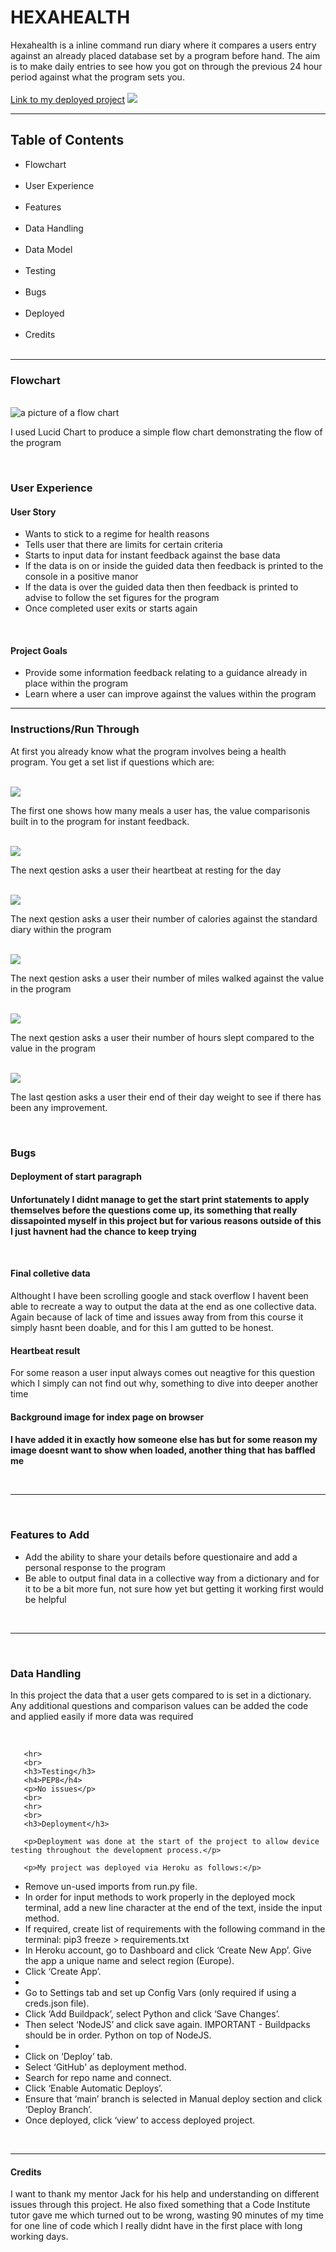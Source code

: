 # HEXAHEALTH
Hexahealth is a inline command run diary where it compares a users entry against an already placed database set by a program before hand. The aim is to make daily entries to see how you got on through the previous 24 hour period against what the program sets you.<br><br>
<a href="https://hexahealth.herokuapp.com/">Link to my deployed project</a>
<img src="#">
<br>
<hr>
<h2>Table of Contents</h2>
  <ul>
  <li>Flowchart</li>
  <br>
  <li>User Experience</li>
  <br>
  <li>Features</li>
  <br>
   <li>Data Handling</li>
  <br>
  <li>Data Model</li>
  <br>
  <li>Testing</li>
  <br>
  <li>Bugs</li>
  <br>
  <li>Deployed</li>
  <br>
  <li>Credits</li>
  <br>
  </ul>
  <hr>
  <h3>Flowchart</h3>
  <br>
  <img src="images/flow-chart.png" alt="a picture of a flow chart">
  <p>I used Lucid Chart to produce a simple flow chart demonstrating the flow of the program</p>
  <br>
  
  <h3>User Experience</h3>
  <h4> User Story</h4>
    <ul>
      <li>Wants to stick to a regime for health reasons</li>
      <li>Tells user that there are limits for certain criteria</li>
      <li>Starts to input data for instant feedback against the base data</li>
      <li>If the data is on or inside the guided data then feedback is printed to the console in a positive manor</li>
      <li>If the data is over the guided data then then feedback is printed to advise to follow the set figures for the program</li>
      <li>Once completed user exits or starts again</li>
  </ul>
  <br>
  <h4>Project Goals</h4>
  <ul>
    <li>Provide some information feedback relating to a guidance already in place within the program</li>
    <li>Learn where a user can improve against the values within the program</li>
  </ul>
 <hr>
  
  <h3>Instructions/Run Through</h3>
    <p>At first you already know what the program involves being a health program. You get a set list if questions which are:</p><br>
  <img src="images/number-meals.png"><br>
  <p>The first one shows how many meals a user has, the value comparisonis built in to the program for instant feedback.</p>
  <br>
  <img src="images/heartbeat.png"><br>
  <p>The next qestion asks a user their heartbeat at resting for the day</p>
  <br>
  <img src="images/number-calories.png"><br>
  <p>The next qestion asks a user their number of calories against the standard diary within the program</p>
  <br>
  <img src="images/number-miles.png"><br>
  <p>The next qestion asks a user their number of miles walked against the value in the program</p>
  <br>
  <img src="images/hours-slept.png"><br>
  <p>The next qestion asks a user their number of hours slept compared to the value in the program</p>
  <br>
  <img src="images/daily-weight.png"><br>
  <p>The last qestion asks a user their end of their day weight to see if there has been any improvement.</p>
  <br>
  
  <h3>Bugs</h3>
  <h4>Deployment of start paragraph<h4>
  <p>Unfortunately I didnt manage to get the start print statements to apply themselves before the questions come up, its something that really dissapointed myself in this project but for various reasons outside of this I just havnent had the chance to keep trying</p>
  <br>
  <h4>Final colletive data</h4>
  <p>Althought I have been scrolling google and stack overflow I havent been able to recreate a way to output the data at the end as one collective data. Again because of lack of time and issues away from from this course it simply hasnt been doable, and for this I am gutted to be honest.</p> 
  <h4>Heartbeat result</h4>
  <p>For some reason a user input always comes out neagtive for this question which I simply can not find out why, something to dive into deeper another time</p>
     <h4>Background image for index page on browser<h4>
      <p>I have added it in exactly how someone else has but for some reason my image doesnt want to show when loaded, another thing that has baffled me</p>
       <br>
       <hr>
  
  <br>
       <h3>Features to Add</h3>
       <ul>
       <li>Add the ability to share your details before questionaire and add a personal response to the program</li>
       <li>Be able to output final data in a collective way from a dictionary and for it to be a bit more fun, not sure how yet but getting it working first would be helpful</li>
       </ul>
      <br>
  <hr>
         <br>
       <h3>Data Handling</h3>
        <p> In this project the data that a user gets compared to is set in a dictionary. Any additional questions and comparison values can be added the code and applied easily if more data was required</p>
       <br>
       
       <hr>
       <br>
       <h3>Testing</h3>
       <h4>PEP8</h4>
       <p>No issues</p>
       <br>
       <hr>
       <br>
       <h3>Deployment</h3>
       
       <p>Deployment was done at the start of the project to allow device testing throughout the development process.</p>

       <p>My project was deployed via Heroku as follows:</p>
<ul>
       <li>Remove un-used imports from run.py file.</li>
        <li>In order for input methods to work properly in the deployed mock terminal, add a new line character at the end of the text, inside the input method.</li>
        <li>If required, create list of requirements with the following command in the terminal: pip3 freeze > requirements.txt</li>
        <li>In Heroku account, go to Dashboard and click ‘Create New App’. Give the app a unique name and select region (Europe).</li>
        <li>Click ‘Create App’.<li>
        <li>Go to Settings tab and set up Config Vars (only required if using a creds.json file).</li>
       <li>Click ‘Add Buildpack’, select Python and click ‘Save Changes’.</li>
        <li>Then select ‘NodeJS’ and click save again. IMPORTANT - Buildpacks should be in order. Python on top of NodeJS.<li>
       <li>Click on ‘Deploy’ tab.</li>
       <li>Select ‘GitHub' as deployment method.</li>
       <li>Search for repo name and connect.</li>
       <li>Click ‘Enable Automatic Deploys’.</li>
        <li>Ensure that ‘main’ branch is selected in Manual deploy section and click ‘Deploy Branch’.</li>
       <li>Once deployed, click ‘view’ to access deployed project.</li>
       </ul>
       <br>
       <hr>
       <h4>Credits</h4>
       <p> I want to thank my mentor Jack for his help and understanding on different issues through this project. He also fixed something that a Code Institute tutor gave me which turned out to be wrong, wasting 90 minutes of my time for one line of code which I really didnt have in the first place with long working days. </p>
